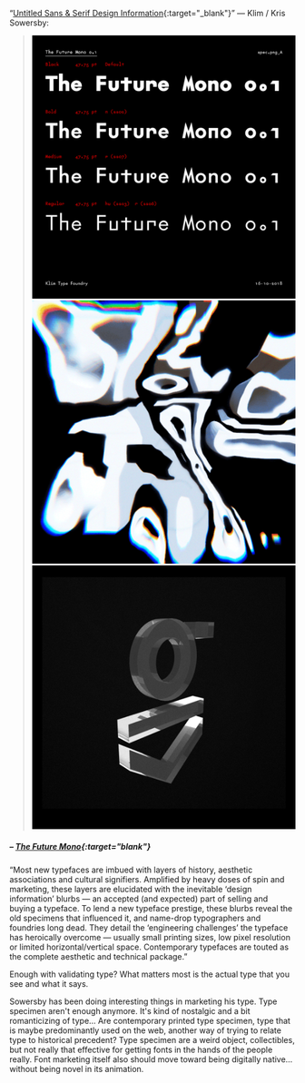 <a name="klim02"></a>

“[Untitled Sans & Serif Design Information](https://klim.co.nz/blog/untitled-sans-serif-design-information/){:target="_blank"}” — Klim / Kris Sowersby:

> ![](images/10/klim01.png)
![](images/10/klim02.png)
![](images/10/klim03.png)
##### – [The Future Mono](https://www.futurefonts.xyz/klim/the-future-mono){:target="blank"}

“Most new typefaces are imbued with layers of history, aesthetic associations and cultural signifiers. Amplified by heavy doses of spin and marketing, these layers are elucidated with the inevitable ‘design information’ blurbs — an accepted (and expected) part of selling and buying a typeface. To lend a new typeface prestige, these blurbs reveal the old specimens that influenced it, and name-drop typographers and foundries long dead. They detail the ‘engineering challenges’ the typeface has heroically overcome — usually small printing sizes, low pixel resolution or limited horizontal/vertical space. Contemporary typefaces are touted as the complete aesthetic and technical package.”

Enough with validating type? What matters most is the actual type that you see and what it says.

Sowersby has been doing interesting things in marketing his type. Type specimen aren't enough anymore. It's kind of nostalgic and a bit romanticizing of type… Are contemporary printed type specimen, type that is maybe predominantly used on the web, another way of trying to relate type to historical precedent? Type specimen are a weird object, collectibles, but not really that effective for getting fonts in the hands of the people really. Font marketing itself also should move toward being digitally native… without being novel in its animation.
